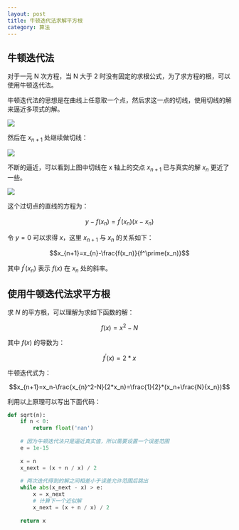 ```yaml
---
layout: post
title: 牛顿迭代法求解平方根
category: 算法
---
```


## 牛顿迭代法

对于一元 N 次方程，当 N 大于 2 时没有固定的求根公式，为了求方程的根，可以使用牛顿迭代法。

牛顿迭代法的思想是在曲线上任意取一个点，然后求这一点的切线，使用切线的解来逼近多项式的解。


![](https://wangyu-name.oss-cn-hangzhou.aliyuncs.com/superbed/2020/12/03/5fc872aa394ac523781e5357.jpg)


然后在 $x_{n+1}$ 处继续做切线：

![](https://wangyu-name.oss-cn-hangzhou.aliyuncs.com/superbed/2020/12/03/5fc87308394ac523781e7e87.jpg)

不断的逼近，可以看到上图中切线在 x 轴上的交点 $x_{n+1}$ 已与真实的解 $x_n$ 更近了一些。

![](https://wangyu-name.oss-cn-hangzhou.aliyuncs.com/superbed/2019/06/13/5d026c56451253d178402e69.jpg)

这个过切点的直线的方程为：

$$y-f(x_n)=f^\prime(x_n)(x-x_n)$$

令 $y=0$ 可以求得 $x$，这里 $x_{n+1}$ 与 $x_n$ 的关系如下：

$$x_{n+1}=x_{n}-\frac{f(x_n)}{f^\prime(x_n)}$$

其中 $f^\prime(x_n)$ 表示 $f(x)$ 在 $x_n$ 处的斜率。

## 使用牛顿迭代法求平方根

求 $N$ 的平方根，可以理解为求如下函数的解：

$$f(x)=x^2-N$$

其中 $f(x)$ 的导数为：

$$f^\prime(x)=2*x$$

牛顿迭代式为：

$$x_{n+1}=x_n-\frac{x_{n}^2-N}{2*x_n}=\frac{1}{2}*(x_n+\frac{N}{x_n})$$

利用以上原理可以写出下面代码：

```python
def sqrt(n):
    if n < 0:
        return float('nan')
    
    # 因为牛顿迭代法只是逼近真实值，所以需要设置一个误差范围
    e = 1e-15
    
    x = n
    x_next = (x + n / x) / 2
    
    # 两次迭代得到的解之间相差小于误差允许范围后跳出
    while abs(x_next - x) > e:
        x = x_next
        # 计算下一个近似解
        x_next = (x + n / x) / 2
    
    return x
```